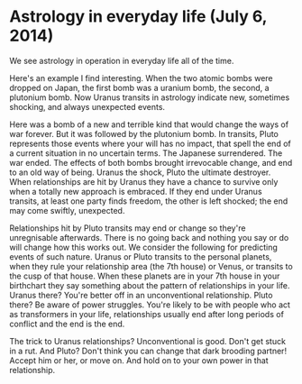 # Astrology in everyday life (July 6, 2014)

We see astrology in operation in everyday life all of the time. 

Here's an example I find interesting. When the two atomic bombs were dropped on Japan, the first bomb was a uranium bomb, the second, a plutonium bomb. Now Uranus transits in astrology indicate new, sometimes shocking, and always unexpected events.

Here was a bomb of a new and terrible kind that would change the ways of war forever. But it was followed by the plutonium bomb. In transits, Pluto represents
those events where your will has no impact, that spell the end of a current situation in no uncertain terms. The Japanese surrendered. The war ended. The
effects of both bombs brought irrevocable change, and end to an old way of being. Uranus the shock, Pluto the ultimate destroyer. When relationships are hit
by Uranus they have a chance to survive only when a totally new approach is embraced. If they end under Uranus transits, at least one party finds freedom, the
other is left shocked; the end may come swiftly, unexpected. 

Relationships hit by Pluto transits may end or change so they're unregnisable afterwards. There is no
going back and nothing you say or do will change how this works out. We consider the following for predicting events of such nature. Uranus or Pluto
transits to the personal planets, when they rule your relationship area (the 7th house) or Venus, or transits to the cusp of that house. When these planets are in
your 7th house in your birthchart they say something about the pattern of relationships in your life. Uranus there? You're better off in an unconventional
relationship. Pluto there? Be aware of power struggles. You're likely to be with people who act as transformers in your life, relationships usually end after long
periods of conflict and the end is the end. 

The trick to Uranus relationships? Unconventional is good. Don't get stuck in a rut. And Pluto? Don't think you can change that dark brooding partner! Accept him or her, or move on. And hold on to your own power in that relationship.
